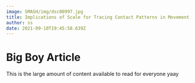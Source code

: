 ```yaml
---
image: SMASH/img/dsc00997.jpg
title: Implications of Scale for Tracing Contact Patterns in Movement
author: ss
date: 2021-09-10T19:45:58.639Z
---
```

# Big Boy Article

This is the large amount of content available to read for everyone yaay